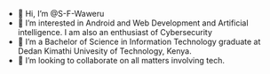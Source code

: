 - 👋 Hi, I’m @S-F-Waweru
- 👀 I’m interested in Android and Web Development and Artificial intelligence. I am also an enthusiast of Cybersecurity
- 🌱 I’m a Bachelor of Science in Information Technology graduate at Dedan Kimathi Univesity of Technology, Kenya.
- 💞️ I’m looking to collaborate on all matters involving tech.



<!---
S-F-Waweru/S-F-Waweru is a ✨ special ✨ repository because its `README.md` (this file) appears on your GitHub profile.
You can click the Preview link to take a look at your changes.
--->
